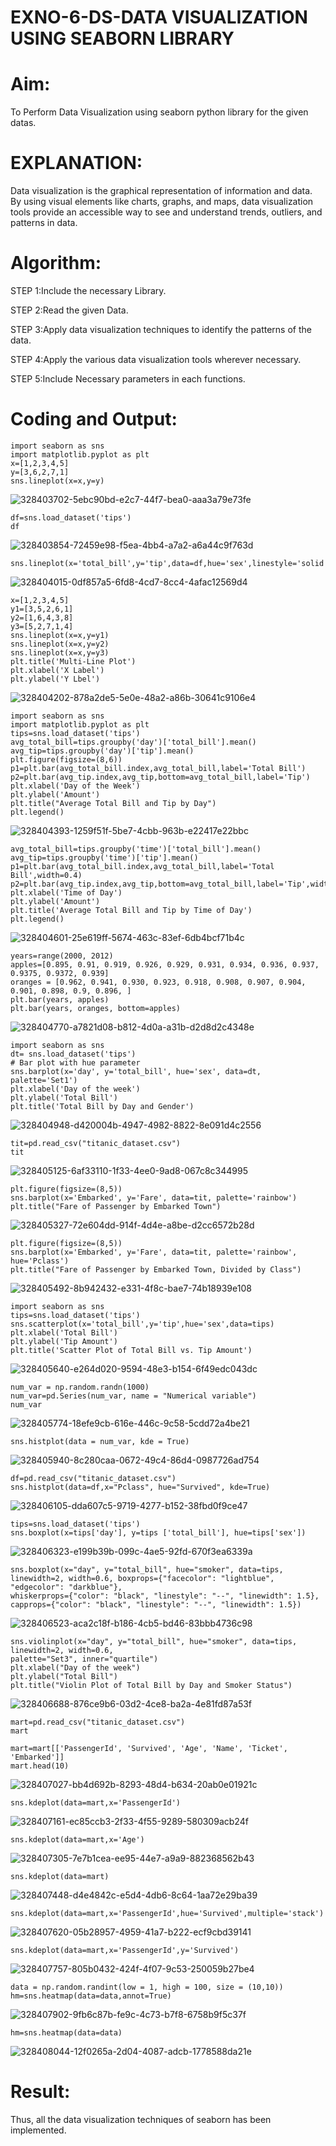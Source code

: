 # EXNO-6-DS-DATA VISUALIZATION USING SEABORN LIBRARY

# Aim:
  To Perform Data Visualization using seaborn python library for the given datas.

# EXPLANATION:
Data visualization is the graphical representation of information and data. By using visual elements like charts, graphs, and maps, data visualization tools provide an accessible way to see and understand trends, outliers, and patterns in data.

# Algorithm:
STEP 1:Include the necessary Library.

STEP 2:Read the given Data.

STEP 3:Apply data visualization techniques to identify the patterns of the data.

STEP 4:Apply the various data visualization tools wherever necessary.

STEP 5:Include Necessary parameters in each functions.

# Coding and Output:
 ```
import seaborn as sns
import matplotlib.pyplot as plt
x=[1,2,3,4,5]
y=[3,6,2,7,1]
sns.lineplot(x=x,y=y)
```
![328403702-5ebc90bd-e2c7-44f7-bea0-aaa3a79e73fe](https://github.com/user-attachments/assets/dd29add1-4faa-4257-bbd5-f601da2f705f)
```
df=sns.load_dataset('tips')
df
```
![328403854-72459e98-f5ea-4bb4-a7a2-a6a44c9f763d](https://github.com/user-attachments/assets/f3ada332-9ba7-473a-b297-84e301b69fdc)
```
sns.lineplot(x='total_bill',y='tip',data=df,hue='sex',linestyle='solid',legend='auto')
```
![328404015-0df857a5-6fd8-4cd7-8cc4-4afac12569d4](https://github.com/user-attachments/assets/2e20da6d-16b5-41f9-befc-60e1cb48f9be)
```
x=[1,2,3,4,5]
y1=[3,5,2,6,1]
y2=[1,6,4,3,8]
y3=[5,2,7,1,4]
sns.lineplot(x=x,y=y1)
sns.lineplot(x=x,y=y2)
sns.lineplot(x=x,y=y3)
plt.title('Multi-Line Plot')
plt.xlabel('X Label')
plt.ylabel('Y Lbel')
```
![328404202-878a2de5-5e0e-48a2-a86b-30641c9106e4](https://github.com/user-attachments/assets/d5e76906-128c-40f9-a1da-409523d0372b)
```
import seaborn as sns
import matplotlib.pyplot as plt
tips=sns.load_dataset('tips')
avg_total_bill=tips.groupby('day')['total_bill'].mean()
avg_tip=tips.groupby('day')['tip'].mean()
plt.figure(figsize=(8,6))
p1=plt.bar(avg_total_bill.index,avg_total_bill,label='Total Bill')
p2=plt.bar(avg_tip.index,avg_tip,bottom=avg_total_bill,label='Tip')
plt.xlabel('Day of the Week')
plt.ylabel('Amount')
plt.title("Average Total Bill and Tip by Day")
plt.legend()
```
![328404393-1259f51f-5be7-4cbb-963b-e22417e22bbc](https://github.com/user-attachments/assets/245bc601-31f5-48cd-840e-63e6bf755123)
```
avg_total_bill=tips.groupby('time')['total_bill'].mean()
avg_tip=tips.groupby('time')['tip'].mean()
p1=plt.bar(avg_total_bill.index,avg_total_bill,label='Total Bill',width=0.4)
p2=plt.bar(avg_tip.index,avg_tip,bottom=avg_total_bill,label='Tip',width=0.4)
plt.xlabel('Time of Day')
plt.ylabel('Amount')
plt.title('Average Total Bill and Tip by Time of Day')
plt.legend()
```
![328404601-25e619ff-5674-463c-83ef-6db4bcf71b4c](https://github.com/user-attachments/assets/c5163b1f-ffab-471d-8f2e-ceb8fc71c25b)
```
years=range(2000, 2012)
apples=[0.895, 0.91, 0.919, 0.926, 0.929, 0.931, 0.934, 0.936, 0.937, 0.9375, 0.9372, 0.939] 
oranges = [0.962, 0.941, 0.930, 0.923, 0.918, 0.908, 0.907, 0.904, 0.901, 0.898, 0.9, 0.896, ]
plt.bar(years, apples)
plt.bar(years, oranges, bottom=apples)
```
![328404770-a7821d08-b812-4d0a-a31b-d2d8d2c4348e](https://github.com/user-attachments/assets/143986bb-c1ef-4b32-8965-d9ea9cc844dc)
```
import seaborn as sns
dt= sns.load_dataset('tips')
# Bar plot with hue parameter
sns.barplot(x='day', y='total_bill', hue='sex', data=dt, palette='Set1')
plt.xlabel('Day of the week')
plt.ylabel('Total Bill')
plt.title('Total Bill by Day and Gender')
```
![328404948-d420004b-4947-4982-8822-8e091d4c2556](https://github.com/user-attachments/assets/6076ad44-8263-42c6-ba9f-33d54a7af34c)
```
tit=pd.read_csv("titanic_dataset.csv")
tit
```
![328405125-6af33110-1f33-4ee0-9ad8-067c8c344995](https://github.com/user-attachments/assets/86fe29d1-934a-4e57-8521-849659f619d8)
```
plt.figure(figsize=(8,5))
sns.barplot(x='Embarked', y='Fare', data=tit, palette='rainbow') 
plt.title("Fare of Passenger by Embarked Town")
```
![328405327-72e604dd-914f-4d4e-a8be-d2cc6572b28d](https://github.com/user-attachments/assets/5bcab762-186d-4985-9f19-96ef30214805)
```
plt.figure(figsize=(8,5))
sns.barplot(x='Embarked', y='Fare', data=tit, palette='rainbow', hue='Pclass') 
plt.title("Fare of Passenger by Embarked Town, Divided by Class")
```
![328405492-8b942432-e331-4f8c-bae7-74b18939e108](https://github.com/user-attachments/assets/38b80761-8d7b-4153-8f9d-b8d6c6ca44e3)
```
import seaborn as sns
tips=sns.load_dataset('tips')
sns.scatterplot(x='total_bill',y='tip',hue='sex',data=tips)
plt.xlabel('Total Bill')
plt.ylabel('Tip Amount')
plt.title('Scatter Plot of Total Bill vs. Tip Amount')
```
![328405640-e264d020-9594-48e3-b154-6f49edc043dc](https://github.com/user-attachments/assets/935c6197-645c-48b0-9cb4-9586c895a067)
```
num_var = np.random.randn(1000)
num_var=pd.Series(num_var, name = "Numerical variable")
num_var
```
![328405774-18efe9cb-616e-446c-9c58-5cdd72a4be21](https://github.com/user-attachments/assets/9fcdd1a4-b8a4-4b63-9763-582421b0aca4)
```
sns.histplot(data = num_var, kde = True)
```
![328405940-8c280caa-0672-49c4-86d4-0987726ad754](https://github.com/user-attachments/assets/7bccbe52-884b-4ebd-9c1d-c64afac5899e)
```
df=pd.read_csv("titanic_dataset.csv")
sns.histplot(data=df,x="Pclass", hue="Survived", kde=True)
```
![328406105-dda607c5-9719-4277-b152-38fbd0f9ce47](https://github.com/user-attachments/assets/4a750dad-8fe5-477c-be76-1f62c3486117)
```
tips=sns.load_dataset('tips')
sns.boxplot(x=tips['day'], y=tips ['total_bill'], hue=tips['sex'])
```
![328406323-e199b39b-099c-4ae5-92fd-670f3ea6339a](https://github.com/user-attachments/assets/af844aaf-7b29-4d20-baf3-58c7cb96e918)
```
sns.boxplot(x="day", y="total_bill", hue="smoker", data=tips, linewidth=2, width=0.6, boxprops={"facecolor": "lightblue", "edgecolor": "darkblue"},
whiskerprops={"color": "black", "linestyle": "--", "linewidth": 1.5}, capprops={"color": "black", "linestyle": "--", "linewidth": 1.5})
```
![328406523-aca2c18f-b186-4cb5-bd46-83bbb4736c98](https://github.com/user-attachments/assets/2e5f41c2-4be8-4b8f-9b4a-35bd534a9d29)
```
sns.violinplot(x="day", y="total_bill", hue="smoker", data=tips, linewidth=2, width=0.6,
palette="Set3", inner="quartile")
plt.xlabel("Day of the week")
plt.ylabel("Total Bill")
plt.title("Violin Plot of Total Bill by Day and Smoker Status")
```
![328406688-876ce9b6-03d2-4ce8-ba2a-4e81fd87a53f](https://github.com/user-attachments/assets/706e8bdf-03f6-4181-ab37-9bf138eda3a5)
```
mart=pd.read_csv("titanic_dataset.csv")
mart
```
```
mart=mart[['PassengerId', 'Survived', 'Age', 'Name', 'Ticket', 'Embarked']] 
mart.head(10)
```
![328407027-bb4d692b-8293-48d4-b634-20ab0e01921c](https://github.com/user-attachments/assets/8e907254-369d-43dc-9b89-f66202b5e067)
```
sns.kdeplot(data=mart,x='PassengerId')
```
![328407161-ec85ccb3-2f33-4f55-9289-580309acb24f](https://github.com/user-attachments/assets/e518e393-e4df-4678-b8db-0fef933c526e)
```
sns.kdeplot(data=mart,x='Age')
```
![328407305-7e7b1cea-ee95-44e7-a9a9-882368562b43](https://github.com/user-attachments/assets/beff4c54-2453-442b-b197-913c4fce8d0f)
```
sns.kdeplot(data=mart)
```
![328407448-d4e4842c-e5d4-4db6-8c64-1aa72e29ba39](https://github.com/user-attachments/assets/4f547506-ab80-43f2-8399-d1b754c21020)
```
sns.kdeplot(data=mart,x='PassengerId',hue='Survived',multiple='stack')
```
![328407620-05b28957-4959-41a7-b222-ecf9cbd39141](https://github.com/user-attachments/assets/21050a74-c1df-431b-8cdf-850c26e62d0d)
```
sns.kdeplot(data=mart,x='PassengerId',y='Survived')
```
![328407757-805b0432-424f-4f07-9c53-250059b27be4](https://github.com/user-attachments/assets/26b027ba-4c52-4be4-9ff0-e99edf03e0c8)
```
data = np.random.randint(low = 1, high = 100, size = (10,10))
hm=sns.heatmap(data=data,annot=True)
```
![328407902-9fb6c87b-fe9c-4c73-b7f8-6758b9f5c37f](https://github.com/user-attachments/assets/7402c572-fc70-40db-9f52-81ca9ec11f4f)
```
hm=sns.heatmap(data=data)
```
![328408044-12f0265a-2d04-4087-adcb-1778588da21e](https://github.com/user-attachments/assets/fea3cf93-36c8-4a7f-b537-2bc642d35349)

# Result:
Thus, all the data visualization techniques of seaborn has been implemented.
